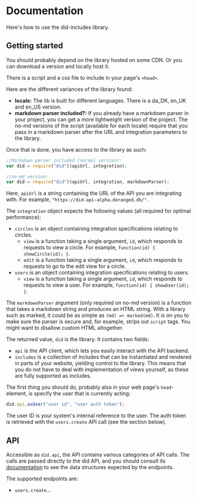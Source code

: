 Documentation
=============

Here's how to use the did-includes library.

Getting started
---------------

You should probably depend on the library hosted on some CDN.
Or you can download a version and locally host it.

There is a script and a css file to include in your page's `<head>`.

Here are the different variances of the library found:

- **locale:** The lib is built for different languages. There is a da_DK, en_UK and en_US version.
- **markdown parser included?:** If you already have a markdown parser in your project, you can get a more lightweight version of the project.
  The no-md versions of the script (available for each locale) require that you pass in a markdown parser after the URL and integration parameters to the library.

Once that is done, you have access to the library as such:

```js
//Markdown parser included (normal version):
var did = require("did")(apiUrl, integration);

//no-md version:
var did = require("did")(apiUrl, integration, markdownParser);
```

Here, `apiUrl` is a string containing the URL of the API you are integrating with.
For example, `"https://did-api-alpha.deranged.dk/"`.

The `integration` object expects the following values (all required for optimal performance):

- `circles` is an object containing integration specifications relating to circles.
  - `view` is a function taking a single argument, `id`, which responds to requests to view a circle.
    For example, `function(id) { showCircle(id); }`.
  - `edit` is a function taking a single argument, `id`, which responds to requests to go to the edit view for a circle.
- `users` is an object containing integration specifications relating to users.
  - `view` is a function taking a single argument, `id`, which responds to requests to view a user.
    For example, `function(id) { showUser(id); }`.

The `markdownParser` argument (only required on no-md version) is a function that takes a markdown string and produces an HTML string.
With a library such as marked, it could be as simple as `(md) => marked(md)`.
It is on you to make sure the parser is secure and, for example, strips out `script` tags.
You might want to disallow custom HTML altogether.

The returned value, `did` is the library.
It contains two fields:

- `api` is the API client, which lets you easily interact with the API backend.
- `includes` is a collection of includes that can be instantiated and rendered in parts of your website, yielding control to the library.
  This means that you do not have to deal with implementation of views yourself, as these are fully supported as includes.

The first thing you should do, probably also in your web page's `head`-element, is specify the user that is currently acting:

```js
did.api.asUser("user id", "user auth token");
```

The user ID is your system's internal reference to the user.
The auth token is retrieved with the `users.create` API call (see the section below).

API
---

Accessible as `did.api`, the API contains various categories of API calls.
The calls are passed directly to the did API, and you should consult its [documentation](https://github.com/dynamic-interactive-democracy/did-api/#did-api-endpointsdocs) to see the data structures expected by the endpoints.

The supported endpoints are:

- `users.create`...
